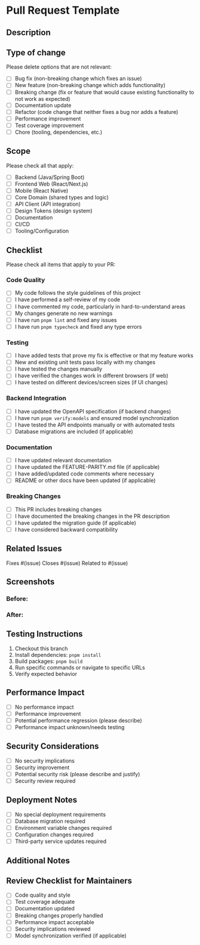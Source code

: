 # Pull Request Template

## Description

<!-- Provide a brief description of what this PR does -->

## Type of change

Please delete options that are not relevant:

- [ ] Bug fix (non-breaking change which fixes an issue)
- [ ] New feature (non-breaking change which adds functionality)
- [ ] Breaking change (fix or feature that would cause existing functionality to not work as expected)
- [ ] Documentation update
- [ ] Refactor (code change that neither fixes a bug nor adds a feature)
- [ ] Performance improvement
- [ ] Test coverage improvement
- [ ] Chore (tooling, dependencies, etc.)

## Scope

Please check all that apply:

- [ ] Backend (Java/Spring Boot)
- [ ] Frontend Web (React/Next.js)
- [ ] Mobile (React Native)
- [ ] Core Domain (shared types and logic)
- [ ] API Client (API integration)
- [ ] Design Tokens (design system)
- [ ] Documentation
- [ ] CI/CD
- [ ] Tooling/Configuration

## Checklist

Please check all items that apply to your PR:

### Code Quality

- [ ] My code follows the style guidelines of this project
- [ ] I have performed a self-review of my code
- [ ] I have commented my code, particularly in hard-to-understand areas
- [ ] My changes generate no new warnings
- [ ] I have run `pnpm lint` and fixed any issues
- [ ] I have run `pnpm typecheck` and fixed any type errors

### Testing

- [ ] I have added tests that prove my fix is effective or that my feature works
- [ ] New and existing unit tests pass locally with my changes
- [ ] I have tested the changes manually
- [ ] I have verified the changes work in different browsers (if web)
- [ ] I have tested on different devices/screen sizes (if UI changes)

### Backend Integration

- [ ] I have updated the OpenAPI specification (if backend changes)
- [ ] I have run `pnpm verify:models` and ensured model synchronization
- [ ] I have tested the API endpoints manually or with automated tests
- [ ] Database migrations are included (if applicable)

### Documentation

- [ ] I have updated relevant documentation
- [ ] I have updated the FEATURE-PARITY.md file (if applicable)
- [ ] I have added/updated code comments where necessary
- [ ] README or other docs have been updated (if applicable)

### Breaking Changes

- [ ] This PR includes breaking changes
- [ ] I have documented the breaking changes in the PR description
- [ ] I have updated the migration guide (if applicable)
- [ ] I have considered backward compatibility

## Related Issues

<!-- Link any related issues -->

Fixes #(issue)
Closes #(issue)
Related to #(issue)

## Screenshots

<!-- If your changes include visual updates, please provide screenshots -->

### Before:

<!-- Screenshot of the current state -->

### After:

<!-- Screenshot of the new state -->

## Testing Instructions

<!-- Describe how reviewers can test your changes -->

1. Checkout this branch
2. Install dependencies: `pnpm install`
3. Build packages: `pnpm build`
4. Run specific commands or navigate to specific URLs
5. Verify expected behavior

## Performance Impact

<!-- Describe any performance implications -->

- [ ] No performance impact
- [ ] Performance improvement
- [ ] Potential performance regression (please describe)
- [ ] Performance impact unknown/needs testing

## Security Considerations

<!-- Describe any security implications -->

- [ ] No security implications
- [ ] Security improvement
- [ ] Potential security risk (please describe and justify)
- [ ] Security review required

## Deployment Notes

<!-- Any special deployment considerations -->

- [ ] No special deployment requirements
- [ ] Database migration required
- [ ] Environment variable changes required
- [ ] Configuration changes required
- [ ] Third-party service updates required

## Additional Notes

<!-- Any additional information that reviewers should know -->

## Review Checklist for Maintainers

<!-- For maintainers - do not edit -->

- [ ] Code quality and style
- [ ] Test coverage adequate
- [ ] Documentation updated
- [ ] Breaking changes properly handled
- [ ] Performance impact acceptable
- [ ] Security implications reviewed
- [ ] Model synchronization verified (if applicable)
